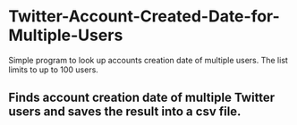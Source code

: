 # Twitter-Account-Created-Date-for-Multiple-Users

Simple program to look up accounts creation date of multiple users. The list limits to up to 100 users. 

## Finds account creation date of multiple Twitter users and saves the result into a csv file. 
